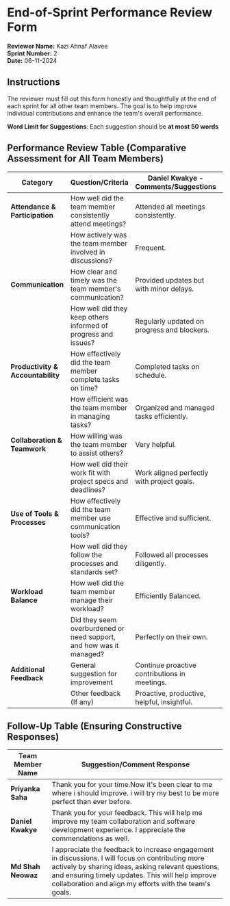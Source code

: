 
# End-of-Sprint Performance Review Form

**Reviewer Name:** Kazi Ahnaf Alavee  
**Sprint Number:** 2  
**Date:** 06-11-2024  

## Instructions
The reviewer must fill out this form honestly and thoughtfully at the end of each sprint for all other team members. The goal is to help improve individual contributions and enhance the team's overall performance.

**Word Limit for Suggestions**: Each suggestion should be **at most 50 words**

## Performance Review Table (Comparative Assessment for All Team Members)

| Category                      | Question/Criteria                                     | **Daniel Kwakye** - Comments/Suggestions | **Md Shah Neowaz** - Comments/Suggestions | **Priyanka Saha** - Comments/Suggestions |
|-------------------------------|-------------------------------------------------------|----------------------------------------------|------------------------------------------|-------------------------------------------|
| **Attendance & Participation**| How well did the team member consistently attend meetings? | Attended all meetings consistently.           | Attended all meetings consistently. | Consistently attended and actively engaged. |
|                               | How actively was the team member involved in discussions? | Frequent.      | Frequent.          | Frequent. |
| **Communication**             | How clear and timely was the team member's communication? | Provided updates but with minor delays.            | Communicated progress effectively.          | Clear and timely communication overall. |
|                               | How well did they keep others informed of progress and issues? | Regularly updated on progress and blockers.   | Informed team but could improve timeliness.      | Always informed team on progress and issues. |
| **Productivity & Accountability** | How effectively did the team member complete tasks on time? | Completed tasks on schedule.                  | Managed to meet deadlines well.                 | Delivered tasks promptly with high accuracy. |
|                               | How efficient was the team member in managing tasks?      | Organized and managed tasks efficiently.      | Balanced tasks with optimized prioritization. | Highly efficient in task management. |
| **Collaboration & Teamwork**  | How willing was the team member to assist others?         | Very helpful.         | Very helpful.                 | Very helpful. |
|                               | How well did their work fit with project specs and deadlines? | Work aligned perfectly with project goals.    | Met specifications but minor adjustments needed. | Work was consistently on target and timely. |
| **Use of Tools & Processes**  | How effectively did the team member use communication tools? | Effective and sufficient.            | Effective and sufficient.      | Effective and sufficient. |
|                               | How well did they follow the processes and standards set? | Followed all processes diligently.            | Followed all processes diligently.     | Strictly adhered to set processes. |
| **Workload Balance**          | How well did the team member manage their workload?        | Efficiently Balanced.                 | Efficiently Balanced.    | Efficiently Balanced. |
|                               | Did they seem overburdened or need support, and how was it managed? | Perfectly on their own.   | Perfectly on their own.     | Perfectly on their own. |
| **Additional Feedback**       | General suggestion for improvement                      | Continue proactive contributions in meetings. |  Increase engagement in discussions.             |  Maintain current high standards of productivity. |
|                               | Other feedback (If any)                                  |  Proactive, productive, helpful, insightful.          |  Proactive, productive, helpful, insightful.      |  Proactive, productive, helpful, insightful. |

## Follow-Up Table (Ensuring Constructive Responses)

| Team Member Name       | Suggestion/Comment Response                                 |
|------------------------|-------------------------------------------------------------|
| **Priyanka Saha**  | Thank you for your time.Now it's been clear to me where i should improve. i will try my best to be more perfect than ever before. |
| **Daniel Kwakye**      | Thank you for your feedback. This will help me improve my team collaboration and software development experience. I appreciate the commendations as well.    |
| **Md Shah Neowaz**     | I appreciate the feedback to increase engagement in discussions. I will focus on contributing more actively by sharing ideas, asking relevant questions, and ensuring timely updates. This will help improve collaboration and align my efforts with the team's goals.|
